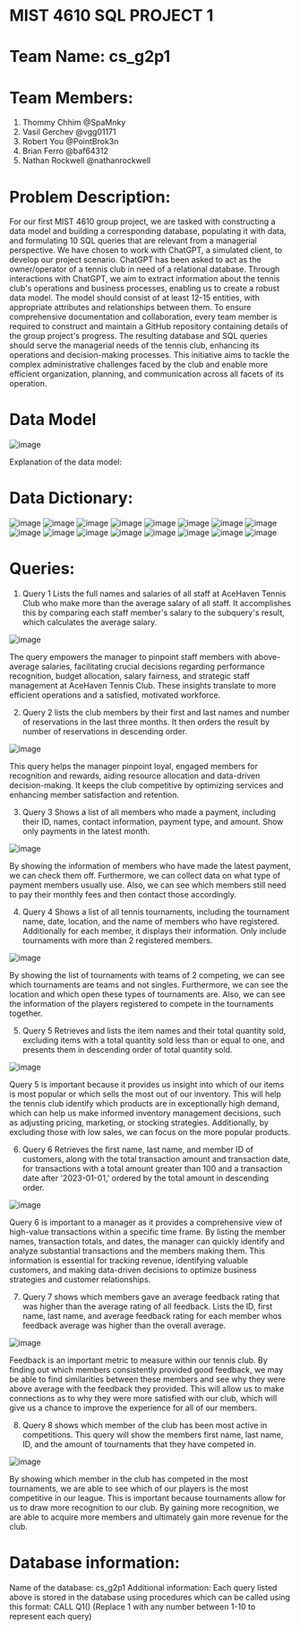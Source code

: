 
# MIST 4610 SQL PROJECT 1 
# Team Name: cs_g2p1
# Team Members:
1. Thommy Chhim @SpaMnky
2. Vasil Gerchev @vgg01171
3. Robert You @PointBrok3n
4. Brian Ferro @baf64312
5. Nathan Rockwell @nathanrockwell
# Problem Description: 
For our first MIST 4610 group project, we are tasked with constructing a data model and building a corresponding database, populating it with data, and formulating 10 SQL queries that are relevant from a managerial perspective. We have chosen to work with ChatGPT, a simulated client, to develop our project scenario. ChatGPT has been asked to act as the owner/operator of a tennis club in need of a relational database. Through interactions with ChatGPT, we aim to extract information about the tennis club's operations and business processes, enabling us to create a robust data model. The model should consist of at least 12-15 entities, with appropriate attributes and relationships between them. To ensure comprehensive documentation and collaboration, every team member is required to construct and maintain a GitHub repository containing details of the group project's progress. The resulting database and SQL queries should serve the managerial needs of the tennis club, enhancing its operations and decision-making processes. This initiative aims to tackle the complex administrative challenges faced by the club and enable more efficient organization, planning, and communication across all facets of its operation.
# Data Model
![image](https://github.com/SpaMnky/2378/assets/131407808/11d65999-9ce2-4ca1-9c8a-aa958a88275a)

Explanation of the data model: 

# Data Dictionary: 

![image](https://github.com/SpaMnky/2378/assets/131407808/174dc558-335b-4fb2-9215-d9364b8bd028)
![image](https://github.com/SpaMnky/2378/assets/131407808/6e1f9ccc-61d2-41eb-80dd-2668e2ecc278)
![image](https://github.com/SpaMnky/2378/assets/131407808/8725c26c-f2a1-4b02-bfcd-15ece280b17f)
![image](https://github.com/SpaMnky/2378/assets/131407808/f11ed9d7-f78b-4648-af59-c9168b3727fa)
![image](https://github.com/SpaMnky/2378/assets/131407808/71559807-74e2-4e2a-a081-2afa3fbdbce5)
![image](https://github.com/SpaMnky/2378/assets/131407808/3785a1b5-0e50-480e-8b91-00decb5a3d49)
![image](https://github.com/SpaMnky/2378/assets/131407808/6ff564e7-13f1-4cc5-b5d0-6e0539870309)
![image](https://github.com/SpaMnky/2378/assets/131407808/81d4c155-1c26-48f0-81b1-3336054412c2)
![image](https://github.com/SpaMnky/2378/assets/131407808/4de6d646-c4c5-42d2-ad2a-081518280374)
![image](https://github.com/SpaMnky/2378/assets/131407808/6af27ae1-1644-4bce-809b-c4e8f84dc541)
![image](https://github.com/SpaMnky/2378/assets/131407808/39787508-4305-40e4-8c1a-c02346eb1a1e)
![image](https://github.com/SpaMnky/2378/assets/131407808/d30d307e-7385-486d-a820-d29c99749761)
![image](https://github.com/SpaMnky/2378/assets/131407808/f82641bb-2b03-466b-bb87-7df7ba7e3140)
![image](https://github.com/SpaMnky/2378/assets/131407808/3ab32a82-4e3a-4311-bf7d-61f0e2e5a733)
![image](https://github.com/SpaMnky/2378/assets/131407808/b9df9c07-b367-4cb0-b6a5-7f2f53fb488b)
![image](https://github.com/SpaMnky/2378/assets/131407808/191a6a0e-b04f-461d-93e3-e88fd7114dc4)

# Queries:
1. Query 1 Lists the full names and salaries of all staff at AceHaven Tennis Club who make more than the average salary of all staff. It accomplishes this by comparing each staff member's salary to the subquery's result, which calculates the average salary.

![image](https://github.com/SpaMnky/2378/assets/131407808/9ab625ff-51e0-4948-8ad8-6c7f7c6b3955)

The query empowers the manager to pinpoint staff members with above-average salaries, facilitating crucial decisions regarding performance recognition, budget allocation, salary fairness, and strategic staff management at AceHaven Tennis Club. These insights translate to more efficient operations and a satisfied, motivated workforce.

2. Query 2 lists the club members by their first and last names and number of reservations in the last three months. It then orders the result by number of reservations in descending order.

![image](https://github.com/SpaMnky/2378/assets/131407808/4cd7cfff-cdb7-4ce9-9875-4976f3ecc798)

This query helps the manager pinpoint loyal, engaged members for recognition and rewards, aiding resource allocation and data-driven decision-making. It keeps the club competitive by optimizing services and enhancing member satisfaction and retention.

3. Query 3 Shows a list of all members who made a payment, including their ID, names, contact information, payment type, and amount. Show only payments in the latest month.
   
![image](https://github.com/SpaMnky/2378/assets/131407808/0b81e929-170d-4f4c-b36c-47e5bd0da0d1)

By showing the information of members who have made the latest payment, we can check them off. Furthermore, we can collect data on what type of payment members usually use.  Also, we can see which members still need to pay their monthly fees and then contact those accordingly.

4. Query 4 Shows a list of all tennis tournaments, including the tournament name, date, location, and the name of members who have registered. Additionally for each member, it displays their information. Only include tournaments with more than 2 registered members.

![image](https://github.com/SpaMnky/2378/assets/131407808/7981a32f-5b95-4502-8dc7-db8a889689f9)

By showing the list of tournaments with teams of 2 competing, we can see which tournaments are teams and not singles. Furthermore, we can see the location and which open these types of tournaments are. Also, we can see the information of the players registered to compete in the tournaments together.

5. Query 5 Retrieves and lists the item names and their total quantity sold, excluding items with a total quantity sold less than or equal to one, and presents them in descending order of total quantity sold.

![image](https://github.com/SpaMnky/2378/assets/131407808/d1b3891a-467b-4e5f-8006-99a1b9426853)

Query 5 is important because it provides us insight into which of our items is most popular or which sells the most out of our inventory. This will help the tennis club identify which products are in exceptionally high demand, which can help us make informed inventory management decisions, such as adjusting pricing, marketing, or stocking strategies. Additionally, by excluding those with low sales, we can focus on the more popular products.

6. Query 6  Retrieves the first name, last name, and member ID of customers, along with the total transaction amount and transaction date, for transactions with a total amount greater than 100 and a transaction date after '2023-01-01,' ordered by the total amount in descending order.

![image](https://github.com/SpaMnky/2378/assets/131407808/f4aa3d29-8958-4e95-9c61-82a89183b7fe)

Query 6 is important to a manager as it provides a comprehensive view of high-value transactions within a specific time frame. By listing the member names, transaction totals, and dates, the manager can quickly identify and analyze substantial transactions and the members making them. This information is essential for tracking revenue, identifying valuable customers, and making data-driven decisions to optimize business strategies and customer relationships.

7. Query 7 shows which members gave an average feedback rating that was higher than the average rating of all feedback. Lists the ID, first name, last name, and average feedback rating for each member whos feedback average was higher than the overall average.

![image](https://github.com/SpaMnky/2378/assets/131407808/2e2ef802-b5ee-4e88-aa51-e294f70f00dc)

Feedback is an important metric to measure within our tennis club. By finding out which members consistently provided good feedback, we may be able to find similarities between these members and see why they were above average with the feedback they provided. This will allow us to make connections as to why they were more satisfied with our club, which will give us a chance to improve the experience for all of our members.

8. Query 8 shows which member of the club has been most active in competitions. This query will show the members first name, last name, ID, and the amount of tournaments that they have competed in.

![image](https://github.com/SpaMnky/2378/assets/131407808/a777ad31-d797-4e2b-9e91-03f214d30cee)

By showing which member in the club has competed in the most tournaments, we are able to see which of our players is the most competitive in our league. This is important because tournaments allow for us to draw more recognition to our club. By gaining more recognition, we are able to acquire more members and ultimately gain more revenue for the club.

# Database information:
Name of the database: cs_g2p1
Additional information: Each query listed above is stored in the database using procedures which can be called using this format: CALL Q1() (Replace 1 with any number between 1-10 to represent each query)
